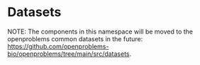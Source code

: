 # Datasets

NOTE: The components in this namespace will be moved to the openproblems common datasets in the future: https://github.com/openproblems-bio/openproblems/tree/main/src/datasets.
